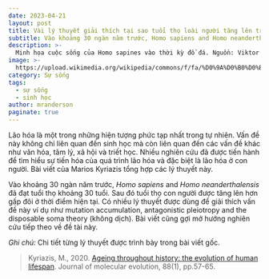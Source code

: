 ```yaml
---
date: 2023-04-21
layout: post
title: Vài lý thuyết giải thích tại sao tuổi thọ loài người tăng lên trong lịch sử
subtitle: Vào khoảng 30 ngàn năm trước, Homo sapiens and Homo neanderthalensis đã đạt tuổi thọ khoảng 30 tuổi. Sau đó tuổi thọ con người được tăng lên hơn gấp đôi.
description: >-
  Minh họa cuộc sống của Homo sapines vào thời kỳ đồ đá. Nguồn: Viktor Vasnetsov (Wikipedia)
image: >-
  https://upload.wikimedia.org/wikipedia/commons/f/fa/%D0%9A%D0%B0%D0%BC%D0%B5%D0%BD%D0%BD%D1%8B%D0%B9_%D0%B2%D0%B5%D0%BA_%281%29.jpg
category: Sự sống
tags:
  - sự sống
  - sinh học
author: mranderson
paginate: true
---
```


Lão hóa là một trong những hiện tượng phức tạp nhất trong tự nhiên. Vấn đề này không chỉ liên quan đến sinh học mà còn liên quan đến các vấn đề khác như văn hóa, tâm lý, xã hội và triết học. Nhiều nghiên cứu đã được tiến hành để tìm hiểu sự tiến hóa của quá trình lão hóa và đặc biệt là lão hóa ở con người. Bài viết của Marios Kyriazis tổng hợp các lý thuyết này.

Vào khoảng 30 ngàn năm trước, *Homo sapiens* and *Homo neanderthalensis* đã đạt tuổi thọ khoảng 30 tuổi. Sau đó tuổi thọ con người được tăng lên hơn gấp đôi ở thời điểm hiện tại. Có nhiều lý thuyết được dùng để giải thích vấn đề này ví dụ như mutation accumulation, antagonistic pleiotropy and the disposable soma theory (không dịch). Bài viết cũng gợi mở hướng nghiên cứu tiếp theo về đề tài này.

<em>Ghi chú:</em> Chi tiết từng lý thuyết được trình bày trong bài viết gốc.

> Kyriazis, M., 2020. [Ageing throughout history: the evolution of human lifespan](https://doi.org/10.1007/s00239-019-09896-2). Journal of molecular evolution, 88(1), pp.57-65.




